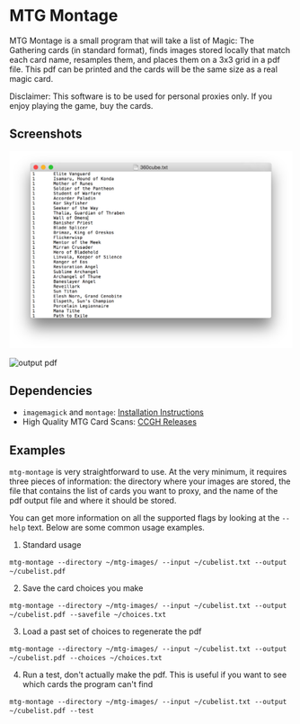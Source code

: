 MTG Montage
===========

MTG Montage is a small program that will take a list of Magic: The Gathering
cards (in standard format), finds images stored locally that match each card
name, resamples them, and places them on a 3x3 grid in a pdf file. This pdf
can be printed and the cards will be the same size as a real magic card.

Disclaimer: This software is to be used for personal proxies only. If you
enjoy playing the game, buy the cards.

Screenshots
-----------

![card list](https://raw.githubusercontent.com/maxmackie/mtg-montage/gh-pages/img/text.png)

![output pdf](https://raw.githubusercontent.com/maxmackie/mtg-montage/gh-pages/img/cards.png)

Dependencies
------------

  - `imagemagick` and `montage`: [Installation Instructions](http://www.imagemagick.org/script/binary-releases.php)
  - High Quality MTG Card Scans: [CCGH Releases](http://www.slightlymagic.net/forum/viewforum.php?f=15&sid=d0990f90b80adda9df59504a87d1f88f)

Examples
--------

`mtg-montage` is very straightforward to use. At the very minimum, it requires
three pieces of information: the directory where your images are stored, the file
that contains the list of cards you want to proxy, and the name of the pdf output
file and where it should be stored.

You can get more information on all the supported flags by looking at the `--help`
text. Below are some common usage examples.

1. Standard usage
```
mtg-montage --directory ~/mtg-images/ --input ~/cubelist.txt --output ~/cubelist.pdf
```
2. Save the card choices you make
```
mtg-montage --directory ~/mtg-images/ --input ~/cubelist.txt --output ~/cubelist.pdf --savefile ~/choices.txt
```
3. Load a past set of choices to regenerate the pdf
```
mtg-montage --directory ~/mtg-images/ --input ~/cubelist.txt --output ~/cubelist.pdf --choices ~/choices.txt
```
4. Run a test, don't actually make the pdf. This is useful if you want to see which cards the program can't find
```
mtg-montage --directory ~/mtg-images/ --input ~/cubelist.txt --output ~/cubelist.pdf --test
```
